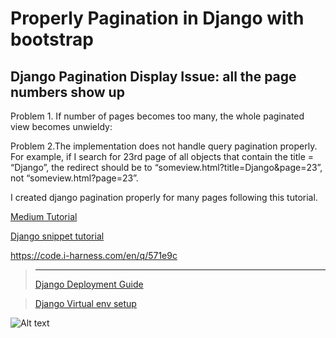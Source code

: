 # Properly Pagination in Django with bootstrap

## Django Pagination Display Issue: all the page numbers show up

  Problem 1. If number of pages becomes too many, the whole paginated view becomes unwieldy:

  Problem 2.The implementation does not handle query pagination properly. For example, if I search for 23rd page of all objects that contain the title = “Django”, the redirect should be to “someview.html?title=Django&page=23”, not “someview.html?page=23”.
>
I created django pagination properly for many pages following this tutorial.

[Medium Tutorial](https://medium.com/@sumitlni/paginate-properly-please-93e7ca776432)

[Django snippet tutorial](https://djangosnippets.org/snippets/2199)

https://code.i-harness.com/en/q/571e9c
>--------------------------------------------
>[Django Deployment Guide](https://github.com/codingforentrepreneurs/Guides/blob/master/all/Heroku_Django_Deployment_Guide.md)

>[Django Virtual env setup](https://syscoding.com/tutorials/44/how-to-setup-python-virtualenv-on-ubuntu-1710/)
>
![Alt text](/path/to/img.jpg "Optional title")
